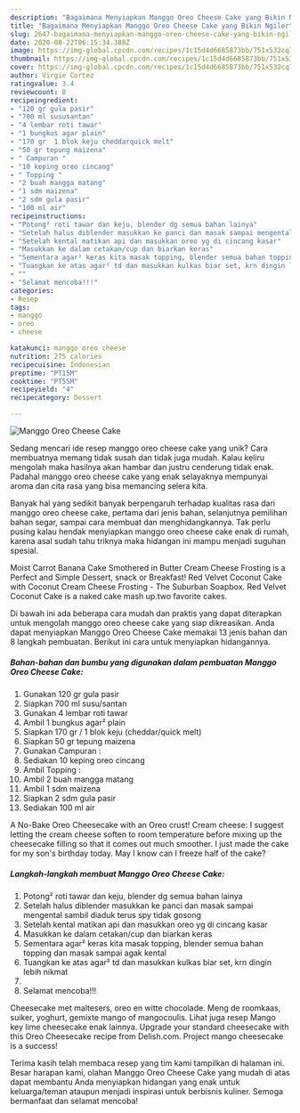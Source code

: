 ```yaml
---
description: "Bagaimana Menyiapkan Manggo Oreo Cheese Cake yang Bikin Ngiler"
title: "Bagaimana Menyiapkan Manggo Oreo Cheese Cake yang Bikin Ngiler"
slug: 2647-bagaimana-menyiapkan-manggo-oreo-cheese-cake-yang-bikin-ngiler
date: 2020-08-22T06:15:34.388Z
image: https://img-global.cpcdn.com/recipes/1c15d4d6685873bb/751x532cq70/manggo-oreo-cheese-cake-foto-resep-utama.jpg
thumbnail: https://img-global.cpcdn.com/recipes/1c15d4d6685873bb/751x532cq70/manggo-oreo-cheese-cake-foto-resep-utama.jpg
cover: https://img-global.cpcdn.com/recipes/1c15d4d6685873bb/751x532cq70/manggo-oreo-cheese-cake-foto-resep-utama.jpg
author: Virgie Cortez
ratingvalue: 3.4
reviewcount: 8
recipeingredient:
- "120 gr gula pasir"
- "700 ml sususantan"
- "4 lembar roti tawar"
- "1 bungkus agar plain"
- "170 gr  1 blok keju cheddarquick melt"
- "50 gr tepung maizena"
- " Campuran "
- "10 keping oreo cincang"
- " Topping "
- "2 buah mangga matang"
- "1 sdm maizena"
- "2 sdm gula pasir"
- "100 ml air"
recipeinstructions:
- "Potong² roti tawar dan keju, blender dg semua bahan lainya"
- "Setelah halus diblender masukkan ke panci dan masak sampai mengental sambil diaduk terus spy tidak gosong"
- "Setelah kental matikan api dan masukkan oreo yg di cincang kasar"
- "Masukkan ke dalam cetakan/cup dan biarkan keras"
- "Sementara agar² keras kita masak topping, blender semua bahan topping dan masak sampai agak kental"
- "Tuangkan ke atas agar² td dan masukkan kulkas biar set, krn dingin lebih nikmat"
- ""
- "Selamat mencoba!!!"
categories:
- Resep
tags:
- manggo
- oreo
- cheese

katakunci: manggo oreo cheese 
nutrition: 275 calories
recipecuisine: Indonesian
preptime: "PT15M"
cooktime: "PT55M"
recipeyield: "4"
recipecategory: Dessert

---
```



![Manggo Oreo Cheese Cake](https://img-global.cpcdn.com/recipes/1c15d4d6685873bb/751x532cq70/manggo-oreo-cheese-cake-foto-resep-utama.jpg)

Sedang mencari ide resep manggo oreo cheese cake yang unik? Cara membuatnya memang tidak susah dan tidak juga mudah. Kalau keliru mengolah maka hasilnya akan hambar dan justru cenderung tidak enak. Padahal manggo oreo cheese cake yang enak selayaknya mempunyai aroma dan cita rasa yang bisa memancing selera kita.

Banyak hal yang sedikit banyak berpengaruh terhadap kualitas rasa dari manggo oreo cheese cake, pertama dari jenis bahan, selanjutnya pemilihan bahan segar, sampai cara membuat dan menghidangkannya. Tak perlu pusing kalau hendak menyiapkan manggo oreo cheese cake enak di rumah, karena asal sudah tahu triknya maka hidangan ini mampu menjadi suguhan spesial.

Moist Carrot Banana Cake Smothered in Butter Cream Cheese Frosting is a Perfect and Simple Dessert, snack or Breakfast! Red Velvet Coconut Cake with Coconut Cream Cheese Frosting - The Suburban Soapbox. Red Velvet Coconut Cake is a naked cake mash up.two favorite cakes.


Di bawah ini ada beberapa cara mudah dan praktis yang dapat diterapkan untuk mengolah manggo oreo cheese cake yang siap dikreasikan. Anda dapat menyiapkan Manggo Oreo Cheese Cake memakai 13 jenis bahan dan 8 langkah pembuatan. Berikut ini cara untuk menyiapkan hidangannya.

<!--inarticleads1-->

##### Bahan-bahan dan bumbu yang digunakan dalam pembuatan Manggo Oreo Cheese Cake:

1. Gunakan 120 gr gula pasir
1. Siapkan 700 ml susu/santan
1. Gunakan 4 lembar roti tawar
1. Ambil 1 bungkus agar² plain
1. Siapkan 170 gr / 1 blok keju (cheddar/quick melt)
1. Siapkan 50 gr tepung maizena
1. Gunakan  Campuran :
1. Sediakan 10 keping oreo cincang
1. Ambil  Topping :
1. Ambil 2 buah mangga matang
1. Ambil 1 sdm maizena
1. Siapkan 2 sdm gula pasir
1. Sediakan 100 ml air


A No-Bake Oreo Cheesecake with an Oreo crust! Cream cheese: I suggest letting the cream cheese soften to room temperature before mixing up the cheesecake filling so that it comes out much smoother. I just made the cake for my son&#39;s birthday today. May I know can I freeze half of the cake? 

<!--inarticleads2-->

##### Langkah-langkah membuat Manggo Oreo Cheese Cake:

1. Potong² roti tawar dan keju, blender dg semua bahan lainya
1. Setelah halus diblender masukkan ke panci dan masak sampai mengental sambil diaduk terus spy tidak gosong
1. Setelah kental matikan api dan masukkan oreo yg di cincang kasar
1. Masukkan ke dalam cetakan/cup dan biarkan keras
1. Sementara agar² keras kita masak topping, blender semua bahan topping dan masak sampai agak kental
1. Tuangkan ke atas agar² td dan masukkan kulkas biar set, krn dingin lebih nikmat
1. 
1. Selamat mencoba!!!


Cheesecake met maltesers, oreo en witte chocolade. Meng de roomkaas, suiker, yoghurt, gemixte mango of mangocoulis. Lihat juga resep Mango key lime cheesecake enak lainnya. Upgrade your standard cheesecake with this Oreo Cheesecake recipe from Delish.com. Project mango cheesecake is a success! 

Terima kasih telah membaca resep yang tim kami tampilkan di halaman ini. Besar harapan kami, olahan Manggo Oreo Cheese Cake yang mudah di atas dapat membantu Anda menyiapkan hidangan yang enak untuk keluarga/teman ataupun menjadi inspirasi untuk berbisnis kuliner. Semoga bermanfaat dan selamat mencoba!
